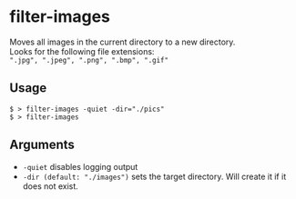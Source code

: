 # filter-images
Moves all images in the current directory to a new directory.  
Looks for the following file extensions:  
`".jpg", ".jpeg", ".png", ".bmp", ".gif"`

## Usage
`$ > filter-images -quiet -dir="./pics"`  
`$ > filter-images`

## Arguments

- `-quiet` disables logging output
- `-dir (default: "./images")` sets the target directory. Will create it if it does not exist.